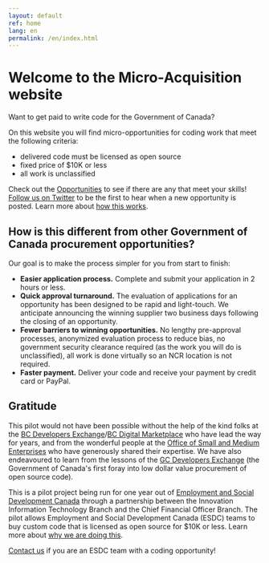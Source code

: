 ```yaml
---
layout: default
ref: home
lang: en
permalink: /en/index.html
---
```


# Welcome to the Micro-Acquisition website

<!-- <div class="row wb-eqht mrgn-tp-lg">
  <div class="col-md-6">
    <div class="well">
      <p>Are you a <strong>developer / programmer</strong> and you would like to earn some money working on short government contracts?</p>
      <p>Check out the <a href="{{ site.baseurl }}{% link _pages/en/opportunities.md %}" title="Opportunities">Opportunities</a> to see if there are any open opportunities that meet your skills. <a href="https://twitter.com/MicroBuysGC" title="Follow us on Twitter">Follow us on Twitter</a> to be the first to hear about new opportunities!</p>
      <p>More information about how Micro-Acquisition works can be found in the <a href="{{ site.baseurl }}{% link _pages/en/user-guide.md %}" title="Supplier User Guide">Supplier User Guide</a></p>
    </div>
  </div>
  <div class="col-md-6">
    <div class="well">
      <p>Are you an <strong>Employment and Social Development Canada employee</strong> who has work packages that could be done by external developers?</p>
      <p>Send us an <a href="mailto:microacquisition@hrsdc-rhdcc.gc.ca">email</a> and we can help you get the process started.</p>
      <p>More information about what you'll need to do can be found in the <a href="{{ site.baseurl }}{% link _pages/en/client-guide.md %}" title="Client User Guide">Client User Guide</a></p>
    </div>
  </div>
</div> -->

<p> Want to get paid to write code for the Government of Canada?</p>

<p>On this website you will find micro-opportunities for coding work that meet the following criteria:</p>
<ul>
<li>delivered code must be licensed as open source</li>
<li>fixed price of $10K or less</li>
<li>all work is unclassified</li>
</ul>

<div class="panel panel-default">
  <div class="panel-body">
<p>Check out the <a href="{{ site.baseurl }}{% link _pages/en/opportunities.md %}" title="Opportunities">Opportunities</a> to see if there are any that meet your skills! <a href="https://twitter.com/MicroBuysGC" target="_blank" title="Follow us on Twitter">Follow us on Twitter</a> to be the first to hear when a new opportunity is posted. Learn more about <a href="{{ site.baseurl }}{% link _pages/en/how-this-works.md %}" title="How This Works">how this works</a>.</p>
</div>
</div>

<h2>How is this different from other Government of Canada procurement  opportunities?</h2>
<p>Our goal is to make the process simpler for you from start to finish:</p>
<ul>
<li><strong>Easier application process.</strong> Complete and submit your application in 2 hours or less.</li>
<li><strong>Quick approval turnaround.</strong> The evaluation of applications for an opportunity has been designed to be rapid and light-touch. We anticipate announcing the winning supplier two business days following the closing of an opportunity.</li>
<li><strong>Fewer barriers to winning opportunities.</strong> No lengthy pre-approval processes, anonymized evaluation process to reduce bias, no government security clearance required (as the work you will do is unclassified), all work is done virtually so an NCR location is not required.</li>
<li><strong>Faster payment.</strong> Deliver your code and receive your payment by credit card or PayPal.</li>
</ul>

<!-- ## What is Micro-Acquisition

This is a pilot project being run for one year out of Employment and Social Development Canada through a partnership between the Innovation Information Technology Branch and the Chief Financial Officer Branch.

On this web site you will find opportunities to be paid for coding work which meets the following criteria:

- delivered code must be licensed as open source
- contract value of $10K or less
- all work is unclassified

## How is this different from other government of Canada procurement processes

- **The application process is easy.** Our goal is that you will be able to apply in 2 hours or less.
- **You will be paid quickly.** We are using credit cards/PayPal for payment to ensure you do not have to wait long once you have delivered your code.
- **Fewer barriers in your way.** All the work is unclassified which means it can be done from your home on your computer and you do not need to have completed a government security screening. -->

## Gratitude

This pilot would not have been possible without the help of the kind folks at the <a href="https://bcdevexchange.org/" target="_blank">BC Developers Exchange</a>/<a href="https://digital.gov.bc.ca/marketplace" target="_blank">BC Digital Marketplace</a> who have lead the way for years, and from the wonderful people at the <a href="https://www.tpsgc-pwgsc.gc.ca/app-acq/pme-sme/index-eng.html" target="_blank">Office of Small and Medium Enterprises</a> who have generously shared their expertise.
We have also endeavoured to learn from the lessons of the <a href="https://github.com/canada-ca/devex" target="_blank">GC Developers Exchange</a> (the Government of Canada's first foray into low dollar value procurement of open source code).

<div class="well well-lg">
<p>This is a pilot project being run for one year out of <a href="https://www.canada.ca/en/employment-social-development.html" target="_blank">Employment and Social Development Canada</a> through a partnership between the Innovation Information Technology Branch and the Chief Financial Officer Branch. The pilot allows Employment and Social Development Canada (ESDC) teams to buy custom code that is licensed as open source for $10K or less. Learn more about <a href="https://sara-sabr.github.io/ITStrategy/micro-acquisition-pilot.html" title="IT Strategy website" target="_blank">why we are doing this</a>.</p>
<p><a href="mailto:microacquisition@hrsdc-rhdcc.gc.ca">Contact us</a> if you are an ESDC team with a coding opportunity!</p>
</div>

<!-- ## Feedback
We want to hear from you!
If you are having trouble using this website, if you have questions, if you are finding any of our processes confusing.
Let us know!
Open an issue on the [Micro-Acquisition repo](https://github.com/canada-ca/micro-acquisition) or send us an [email](mailto:microacquisition@hrsdc-rhdcc.gc.ca). -->
